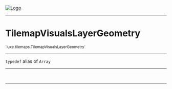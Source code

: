 
[![Logo](../../../images/logo.png)](../../../api/index.html)

---


<h1>TilemapVisualsLayerGeometry</h1>
<small>`luxe.tilemaps.TilemapVisualsLayerGeometry`</small>



<hr/>

`typedef`&nbsp;alias of `Array`   

<hr/>


&nbsp;
&nbsp;











<hr/>

&nbsp;
&nbsp;
&nbsp;
&nbsp;